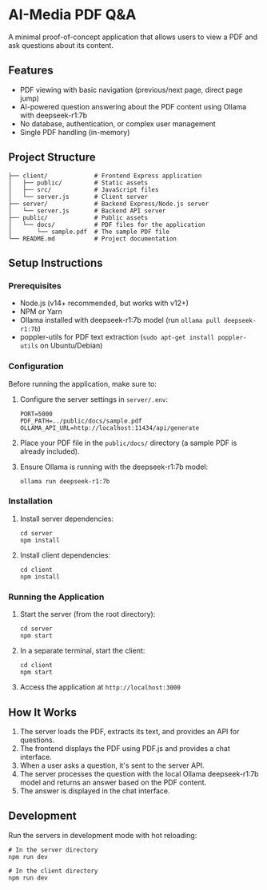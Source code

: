 # AI-Media PDF Q&A

A minimal proof-of-concept application that allows users to view a PDF and ask questions about its content.

## Features

- PDF viewing with basic navigation (previous/next page, direct page jump)
- AI-powered question answering about the PDF content using Ollama with deepseek-r1:7b
- No database, authentication, or complex user management
- Single PDF handling (in-memory)

## Project Structure

```
├── client/             # Frontend Express application
│   ├── public/         # Static assets
│   ├── src/            # JavaScript files
│   └── server.js       # Client server
├── server/             # Backend Express/Node.js server
│   └── server.js       # Backend API server
├── public/             # Public assets
│   └── docs/           # PDF files for the application
│       └── sample.pdf  # The sample PDF file
└── README.md           # Project documentation
```

## Setup Instructions

### Prerequisites

- Node.js (v14+ recommended, but works with v12+)
- NPM or Yarn
- Ollama installed with deepseek-r1:7b model (run `ollama pull deepseek-r1:7b`)
- poppler-utils for PDF text extraction (`sudo apt-get install poppler-utils` on Ubuntu/Debian)

### Configuration

Before running the application, make sure to:

1. Configure the server settings in `server/.env`:
   ```
   PORT=5000
   PDF_PATH=../public/docs/sample.pdf
   OLLAMA_API_URL=http://localhost:11434/api/generate
   ```

2. Place your PDF file in the `public/docs/` directory (a sample PDF is already included).

3. Ensure Ollama is running with the deepseek-r1:7b model:
   ```
   ollama run deepseek-r1:7b
   ```

### Installation

1. Install server dependencies:
   ```
   cd server
   npm install
   ```

2. Install client dependencies:
   ```
   cd client
   npm install
   ```

### Running the Application

1. Start the server (from the root directory):
   ```
   cd server
   npm start
   ```

2. In a separate terminal, start the client:
   ```
   cd client
   npm start
   ```

3. Access the application at `http://localhost:3000`

## How It Works

1. The server loads the PDF, extracts its text, and provides an API for questions.
2. The frontend displays the PDF using PDF.js and provides a chat interface.
3. When a user asks a question, it's sent to the server API.
4. The server processes the question with the local Ollama deepseek-r1:7b model and returns an answer based on the PDF content.
5. The answer is displayed in the chat interface.

## Development

Run the servers in development mode with hot reloading:

```
# In the server directory
npm run dev

# In the client directory
npm run dev
```
